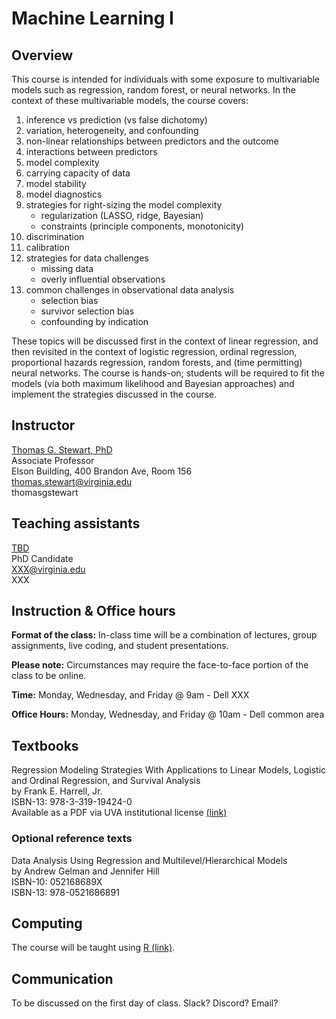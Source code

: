 <script src="https://kit.fontawesome.com/889acaf6e2.js"></script>

# Machine Learning I

## Overview

This course is intended for individuals with some exposure to multivariable models such as regression, random forest, or neural networks.  In the context of these multivariable models, the course covers:

1. inference vs prediction (vs false dichotomy)
1. variation, heterogeneity, and confounding
1. non-linear relationships between predictors and the outcome
1. interactions between predictors
1. model complexity
1. carrying capacity of data
1. model stability
1. model diagnostics
1. strategies for right-sizing the model complexity
    * regularization (LASSO, ridge, Bayesian)
    * constraints (principle components, monotonicity)
1. discrimination
1. calibration
1. strategies for data challenges
    * missing data
    * overly influential observations
1. common challenges in observational data analysis
    * selection bias
    * survivor selection bias
    * confounding by indication

These topics will be discussed first in the context of linear regression, and then revisited in the context of logistic regression, ordinal regression, proportional hazards regression, random forests, and (time permitting) neural networks.  The course is hands-on; students will be required to fit the models (via both maximum likelihood and Bayesian approaches) and implement the strategies discussed in the course.

## Instructor

[Thomas G. Stewart, PhD](https://tgstewart.xyz)  
Associate Professor  
<i class="fas fa-map-marker-alt"></i> Elson Building, 400 Brandon Ave, Room 156  
<i class="fas fa-envelope"></i> thomas.stewart@virginia.edu  
<i class="fab fa-github-square"></i> thomasgstewart

## Teaching assistants

[TBD]()  
PhD Candidate  
<i class="fas fa-envelope"></i> XXX@virginia.edu  
<i class="fab fa-github-square"></i> XXX

## Instruction & Office hours <i class="fas fa-chalkboard-teacher"></i>

**Format of the class:** In-class time will be a combination of lectures, group assignments, live coding, and student presentations.  

**Please note:** Circumstances may require the face-to-face portion of the class to be online.

**Time:** Monday, Wednesday, and Friday @ 9am - Dell XXX

**Office Hours:** Monday, Wednesday, and Friday @ 10am - Dell common area

## Textbooks <i class="fas fa-book"></i>

Regression Modeling Strategies With Applications to Linear Models, Logistic and Ordinal Regression, and Survival Analysis  
by Frank E. Harrell, Jr.  
ISBN-13: 978-3-319-19424-0  
Available as a PDF via UVA institutional license [(link)](https://doi.org/10.1007/978-3-319-19425-7)

### Optional reference texts 

Data Analysis Using Regression and Multilevel/Hierarchical Models  
by Andrew Gelman and Jennifer Hill  
ISBN-10: 052168689X  
ISBN-13: 978-0521686891

## Computing

The course will be taught using  [R (link)](https://www.R-project.org/).

## Communication

To be discussed on the first day of class.  Slack? Discord? Email?
